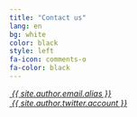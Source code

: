 ```yaml
---
title: "Contact us"
lang: en
bg: white
color: black
style: left
fa-icon: comments-o
fa-color: black
---
```


<div><a href="mailto:{{ site.author.email.address }}?Subject=Hello" rel="me"><i class="fa fa-envelope fa-2x">&nbsp;{{ site.author.email.alias }}</i></a></div>
<div><a href="{{ site.author.twitter.url }}/" rel="me"><i class="fa fa-twitter fa-2x">&nbsp;{{ site.author.twitter.account }}</i></a></div>
